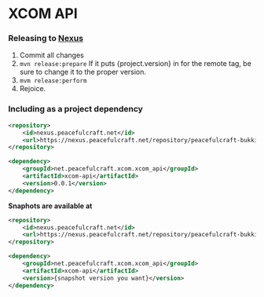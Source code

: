 # XCOM API
### Releasing to [Nexus](https://nexus.peacefulcraft.net/#browse/browse:peacefulcraft-bukkit-release)
1. Commit all changes
2. `mvn release:prepare` If it puts {project.version} in for the remote tag, be sure to change it to the proper version.
3. `mvm release:perform`
4. Rejoice.

### Including as a project dependency
```xml
<repository>
	<id>nexus.peacefulcraft.net</id>
	<url>https://nexus.peacefulcraft.net/repository/peacefulcraft-bukkit-release/</url>
</repository>

<dependency>
	<groupId>net.peacefulcraft.xcom.xcom_api</groupId>
	<artifactId>xcom-api</artifactId>
	<version>0.0.1</version>
</dependency>
```

**Snaphots are available at**
```xml
<repository>
	<id>nexus.peacefulcraft.net</id>
	<url>https://nexus.peacefulcraft.net/repository/peacefulcraft-bukkit-snapshot/</url>
</repository>

<dependency>
	<groupId>net.peacefulcraft.xcom.xcom_api</groupId>
	<artifactId>xcom-api</artifactId>
	<version>{snapshot version you want}</version>
</dependency>
```